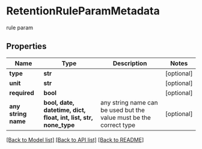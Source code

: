 # RetentionRuleParamMetadata

rule param

## Properties
Name | Type | Description | Notes
------------ | ------------- | ------------- | -------------
**type** | **str** |  | [optional] 
**unit** | **str** |  | [optional] 
**required** | **bool** |  | [optional] 
**any string name** | **bool, date, datetime, dict, float, int, list, str, none_type** | any string name can be used but the value must be the correct type | [optional]

[[Back to Model list]](../README.md#documentation-for-models) [[Back to API list]](../README.md#documentation-for-api-endpoints) [[Back to README]](../README.md)


